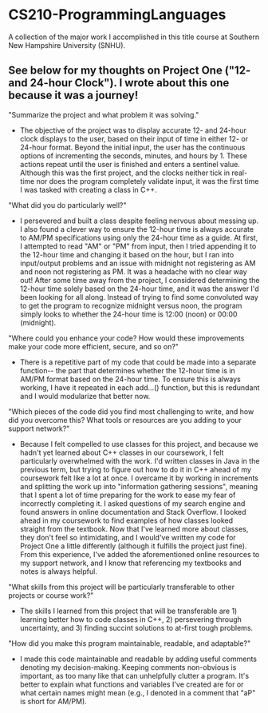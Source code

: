 # CS210-ProgrammingLanguages
A collection of the major work I accomplished in this title course at Southern New Hampshire University (SNHU).

See below for my thoughts on Project One ("12- and 24-hour Clock"). I wrote about this one because it was a journey!
  -

"Summarize the project and what problem it was solving."
  - The objective of the project was to display accurate 12- and 24-hour clock displays to the user, based on their input of time in either 12- or 24-hour format. Beyond the initial input, the user has the continuous options of incrementing the seconds, minutes, and hours by 1. These actions repeat until the user is finished and enters a sentinel value. Although this was the first project, and the clocks neither tick in real-time nor does the program completely validate input, it was the first time I was tasked with creating a class in C++.
    
"What did you do particularly well?"
  - I persevered and built a class despite feeling nervous about messing up. I also found a clever way to ensure the 12-hour time is always accurate to AM/PM specifications using only the 24-hour time as a guide. At first, I attempted to read "AM" or "PM" from input, then I tried appending it to the 12-hour time and changing it based on the hour, but I ran into input/output problems and an issue with midnight not registering as AM and noon not registering as PM. It was a headache with no clear way out! After some time away from the project, I considered determining the 12-hour time solely based on the 24-hour time, and it was the answer I'd been looking for all along. Instead of trying to find some convoluted way to get the program to recognize midnight versus noon, the program simply looks to whether the 24-hour time is 12:00 (noon) or 00:00 (midnight).
    
"Where could you enhance your code? How would these improvements make your code more efficient, secure, and so on?"
  - There is a repetitive part of my code that could be made into a separate function-- the part that determines whether the 12-hour time is in AM/PM format based on the 24-hour time. To ensure this is always working, I have it repeated in each add...() function, but this is redundant and I would modularize that better now.
    
"Which pieces of the code did you find most challenging to write, and how did you overcome this? What tools or resources are you adding to your support network?"
  - Because I felt compelled to use classes for this project, and because we hadn't yet learned about C++ classes in our coursework, I felt particularly overwhelmed with the work. I'd written classes in Java in the previous term, but trying to figure out how to do it in C++ ahead of my coursework felt like a lot at once. I overcame it by working in increments and splitting the work up into "information gathering sessions", meaning that I spent a lot of time preparing for the work to ease my fear of incorrectly completing it. I asked questions of my search engine and found answers in online documentation and Stack Overflow. I looked ahead in my coursework to find examples of how classes looked straight from the textbook. Now that I've learned more about classes, they don't feel so intimidating, and I would've written my code for Project One a little differently (although it fulfills the project just fine). From this experience, I've added the aforementioned online resources to my support network, and I know that referencing my textbooks and notes is always helpful.
    
"What skills from this project will be particularly transferable to other projects or course work?"
  - The skills I learned from this project that will be transferable are 1) learning better how to code classes in C++, 2) persevering through uncertainty, and 3) finding succint solutions to at-first tough problems.

"How did you make this program maintainable, readable, and adaptable?"
  - I made this code maintainable and readable by adding useful comments denoting my decision-making. Keeping comments non-obvious is important, as too many like that can unhelpfully clutter a program. It's better to explain what functions and variables I've created are for or what certain names might mean (e.g., I denoted in a comment that "aP" is short for AM/PM).
